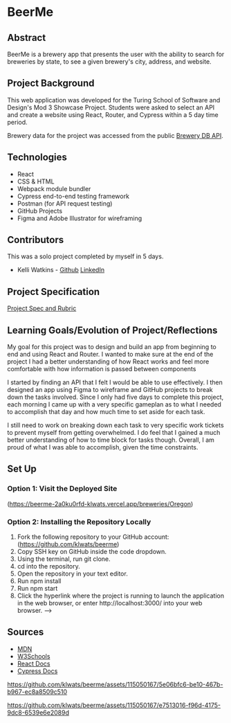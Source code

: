 # BeerMe
## Abstract
BeerMe is a brewery app that presents the user with the ability to search for breweries by state, to see a given brewery's city, address, and website. 

## Project Background
This web application was developed for the Turing School of Software and Design's Mod 3 Showcase Project. Students were asked to select an API and create a website using React, Router, and Cypress within a 5 day time period.

Brewery data for the project was accessed from the public [Brewery DB API](https://api.openbrewerydb.org). 
## Technologies
  - React
  - CSS & HTML
  - Webpack module bundler
  - Cypress end-to-end testing framework
  - Postman (for API request testing)
  - GitHub Projects
  - Figma and Adobe Illustrator for wireframing


## Contributors
This was a solo project completed by myself in 5 days.
- Kelli Watkins - [Github](https://github.com/klwats) [LinkedIn](https://www.linkedin.com/in/kelli-watkins-1b73418b/)

## Project Specification
[Project Spec and Rubric](https://frontend.turing.edu/projects/module-3/showcase.html)

## Learning Goals/Evolution of Project/Reflections
My goal for this project was to design and build an app from beginning to end and using React and Router. I wanted to make sure at the end of the project I had a better understanding of how React works and feel more comfortable with how information is passed between components

I started by finding an API that I felt I would be able to use effectively. I then designed an app using Figma to wireframe and GitHub projects to break down the tasks involved. Since I only had five days to complete this project, each morning I came up with a very specific gameplan as to what I needed to accomplish that day and how much time to set aside for each task.

I still need to work on breaking down each task to very specific work tickets to prevent myself from getting overwhelmed. I do feel that I gained a much better understanding of how to time block for tasks though. Overall, I am proud of what I was able to accomplish, given the time constraints.

## Set Up
### Option 1: Visit the Deployed Site
(https://beerme-2a0ku0rfd-klwats.vercel.app/breweries/Oregon)
### Option 2: Installing the Repository Locally
1. Fork the following repository to your GitHub account: (https://github.com/klwats/beerme)
1. Copy SSH key on GitHub inside the code dropdown.
1. Using the terminal, run git clone.
1. cd into the repository.
1. Open the repository in your text editor.
1. Run npm install
1. Run npm start
1. Click the hyperlink where the project is running to launch the application in the web browser, or enter http://localhost:3000/ into your web browser. -->


## Sources
  - [MDN](http://developer.mozilla.org/en-US/)
  - [W3Schools](https://www.w3schools.com/)
  - [React Docs](https://reactjs.org/docs/getting-started.html)
  - [Cypress Docs](https://docs.cypress.io/guides/overview/why-cypress.html)


https://github.com/klwats/beerme/assets/115050167/5e06bfc6-be10-467b-b967-ec8a8509c510



https://github.com/klwats/beerme/assets/115050167/e7513016-f96d-4175-9dc8-6539e6e2089d


